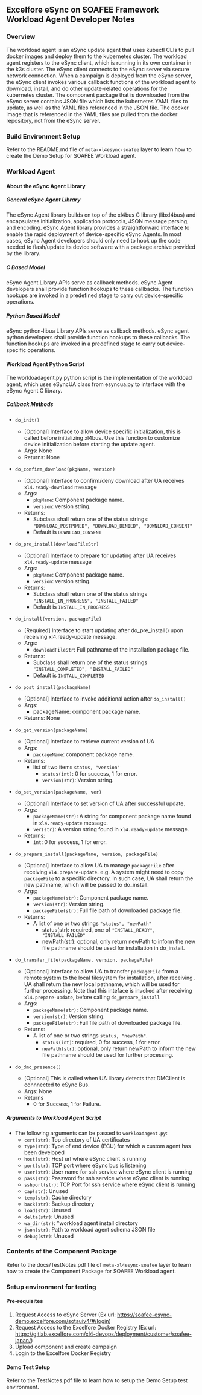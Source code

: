 ## Excelfore eSync on SOAFEE Framework Workload Agent Developer Notes

### Overview

The workload agent is an eSync update agent that uses kubectl CLIs to pull docker images and deploy them to the kubernetes cluster. The workload agent registers to the eSync client, which is running in its own container in the k3s cluster. 
The eSync client connects to the eSync server via secure network connection. When a campaign is deployed from the eSync server, the eSync client invokes various callback functions of the workload agent to download, install, and do other update-related operations for the kubernetes cluster. 
The component package that is downloaded from the eSync server contains JSON file which lists the kubernetes YAML files to update, as well as the YAML files referenced in the JSON file.
The docker image that is referenced in the YAML files are pulled from the docker repository, not from the eSync server.

### Build Environment Setup

Refer to the README.md file of `meta-xl4esync-soafee` layer to learn how to create the Demo Setup for SOAFEE Workload agent.

### Workload Agent

#### About the eSync Agent Library

##### General eSync Agent Library
The eSync Agent library builds on top of the xl4bus C library (libxl4bus) and encapsulates initialization, application protocols, JSON message parsing, and encoding.
eSync Agent library provides a straightforward interface to enable the rapid deployment of device-specific eSync Agents. In most cases, eSync Agent developers should only need to hook up the code needed to flash/update its device software with a package archive provided by the library.

#####  C Based Model
eSync Agent Library APIs serve as callback methods. eSync Agent developers shall provide function hookups to these callbacks. The function hookups are invoked in a predefined stage to carry out device-specific operations.

##### Python Based Model
eSync python-libua Library APIs serve as callback methods. eSync agent python developers shall provide function hookups to these callbacks. The function hookups are invoked in a predefined stage to carry out device-specific operations.

#### Workload Agent Python Script
The workloadagent.py python script is the implementation of the workload agent, which uses eSyncUA class from esyncua.py to interface with the eSync Agent C library.

##### Callback Methods
            
* `do_init()`
    + [Optional] Interface to allow device specific initialization, this is
    called before initializing xl4bus.
    Use this function to customize device  initialization before starting the update agent. 
    + Args: None
    + Returns: None
* `do_confirm_download(pkgName, version)`
    + [Optional] Interface to confirm/deny download after UA receives `xl4.ready-download` message        
    + Args:
        - `pkgName`: Component package name.
        - `version`: version string.
    + Returns:
        - Subclass shall return one of the status strings: `"DOWNLOAD_POSTPONED", "DOWNLOAD_DENIED", "DOWNLOAD_CONSENT"`
        - Default is `DOWNLOAD_CONSENT`

* `do_pre_install(downloadFileStr)`
    + [Optional] Interface to prepare for updating after UA receives `xl4.ready-update` message
    + Args:
        - `pkgName`: Component package name.
        - `version`: version string.
    + Returns:
        - Subclass shall return one of the status strings `"INSTALL_IN_PROGRESS", "INSTALL_FAILED"`
        - Default is `INSTALL_IN_PROGRESS`
* `do_install(version, packageFile)`
    + [Required] Interface to start updating after do_pre_install() upon receiving xl4.ready-update message.  
    + Args:
        - `downloadFileStr`: Full pathname of the installation package file.
    + Returns:
        - Subclass shall return one of the status strings `"INSTALL_COMPLETED", "INSTALL_FAILED"`
        - Default is `INSTALL_COMPLETED`
* `do_post_install(packageName)`
    + [Optional] Interface to invoke additional action after `do_install()`
    + Args:
        - packageName: component package name.
    + Returns: None
* `do_get_version(packageName)`
    + [Optional]  Interface to retrieve current version of UA
    + Args:
        - `packageName`: component package name.
    + Returns:
        - list of two items `status, "version"`
            - `status(int)`: 0 for success, 1 for error.
            - `version(str)`: Version string.
* `do_set_version(packageName, ver)`
    + [Optional] Interface to set version of UA after successful update.
    + Args:
        - `packageName(str)`: A string for component package name found in `xl4.ready-update` message.
        - `ver(str)`: A version string found in `xl4.ready-update` message.
    + Returns:
        - `int`: 0 for success, 1 for error.
* `do_prepare_install(packageName, version, packageFile)`
    + [Optional] Interface to allow UA to manage `packageFile` after receiving `xl4.prepare-update`. 
        e.g. A system might need to copy `packageFile` to a specific directory. In such case, UA shall return the new pathname, which will be passed to do_install.
    + Args:
        - `packageName(str)`: Component package name.
        - `version(str)`: Version string.
        - `packageFile(str)`: Full file path of downloaded package file.
    + Returns:
        - A list of one or two strings `"status", "newPath"`
            - status(str): required, one of `"INSTALL_READY", "INSTALL_FAILED"`
            - newPath(str): optional, only return newPath to inform the new file pathname should be used for installation in do_install.
* `do_transfer_file(packageName, version, packageFile)`
    + [Optional] Interface to allow UA to transfer `packageFile` from a remote system to the local filesystem for installation, after receiving . UA shall return the new local pathname, which will be used for further processing. Note that this inteface is invoked after receiving `xl4.prepare-update`, before calling `do_prepare_install`
    + Args:
        - `packageName(str)`: Component package name.
        - `version(str)`: Version string.
        - `packageFile(str)`: Full file path of downloaded package file.
    + Returns:
        - A list of one or two strings `status, "newPath"`.
            - `status(int)`: required, 0 for success, 1 for error.
            - `newPath(str)`: optional, only return newPath to inform the new file pathname should be used for further processing.
* `do_dmc_presence()`
    + [Optional] This is called when UA library detects that DMClient is connnected to eSync Bus.
    + Args: None
    + Returns
        - 0 for Success, 1 for Failure.
        
##### Arguments to Workload Agent Script

* The following arguments can be passed to `workloadagent.py`:          
    + `cert(str)`: Top directory of UA certificates
    + `type(str)`: Type of end device (ECU) for which a custom agent has been developed
    + `host(str)`: Host url where eSync client is running
    + `port(str)`: TCP port where eSync bus is listening
    + `user(str)`: User name for ssh service where eSync client is running
    + `pass(str)`: Password for ssh service where eSync client is running
    + `sshport(str)`: TCP Port for ssh service where eSync client is running
    + `cap(str)`: Unused
    + `temp(str)`: Cache directory
    + `back(str)`: Backup directory
    + `load(str)`: Unused
    + `delta(str)`: Unused
    + `wa_dir(str)`: "workload agent install directory
    + `json(str)`: Path to workload agent schema JSON file
    + `debug(str)`: Unused


### Contents of the Component Package

Refer to the docs/TestNotes.pdf file of `meta-xl4esync-soafee` layer to learn how to create the Component Package for SOAFEE Workload agent.


### Setup environment for testing

#### Pre-requisites
  1. Request Access to eSync Server (Ex url: https://soafee-esync-demo.excelfore.com/sotauiv4/#/login)
  2. Request Access to the Excelfore Docker Registry (Ex url: https://gitlab.excelfore.com/xl4-devops/deployment/customer/soafee-japan/)
  3. Upload component and create campaign
  4. Login to the Excelfore Docker Registry

#### Demo Test Setup

Refer to the TestNotes.pdf file to learn how to setup the Demo Setup test environment.